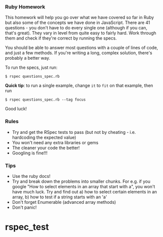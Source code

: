 ### Ruby Homework

This homework will help you go over what we have covered so far in Ruby but also some of the concepts we have done in JavaScript. There are 41 questions - you don't have to do every single one (although if you can, that's great). They vary in level from quite easy to fairly hard. Work through them and check if they're correct by running the specs.

You should be able to answer most questions with a couple of lines of code, and just a few methods. If you're writing a long, complex solution, there's probably a better way.

To run the specs, just run:

~~~
$ rspec questions_spec.rb
~~~

**Quick tip**: to run a single example, change `it` to `fit` on that example, then run

~~~
$ rspec questions_spec.rb --tag focus
~~~

Good luck!

### Rules

* Try and get the RSpec tests to pass (but not by cheating - i.e. hardcoding the expected value)
* You won't need any extra libraries or gems
* The cleaner your code the better!
* Googling is fine!!!

### Tips

* Use the ruby docs!
* Try and break down the problems into smaller chunks. For e.g. if you google "How to select elements in an array that start with a", you won't have much luck. Try and find out a) how to select certain elements in an array, b) how to test if a string starts with an 'a'
* Don't forget Enumerable (advanced array methods)
* Don't panic!
# rspec_test
